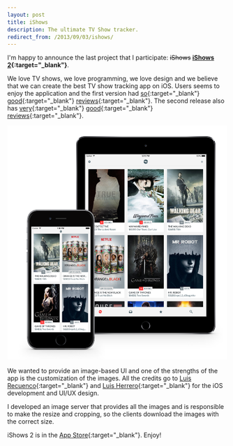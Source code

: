 ```yaml
---
layout: post
title: iShows
description: The ultimate TV Show tracker.
redirect_from: /2013/09/03/ishows/
---
```


I'm happy to announce the last project that I participate: <del>iShows</del> **[iShows 2][1]{:target="_blank"}**.

We love TV shows, we love programming, we love design and we believe that we
can create the best TV show tracking app on iOS. Users seems to enjoy the
application and the first version had
[so](http://lifehacker.com/ishows-keeps-track-of-tv-shows-youve-watched-882374571){:target="_blank"}
[good](http://iphone.appstorm.net/reviews/lifestyle/ishows-simple-elegant-tv-show-management/){:target="_blank"}
[reviews](http://appadvice.com/review/the-ishows-app-is-the-tv-tracker-youve-been-waiting-for/){:target="_blank"}.
The second release also has [very](http://lifehacker.com/ishows-2-tracks-your-favorite-tv-shows-1720013136){:target="_blank"}
[good](http://www.macstories.net/reviews/tracking-tv-shows-with-ishows-2-welding-great-design-with-extensive-customization/){:target="_blank"}
[reviews](http://beautifulpixels.com/ipad/ishows-2-is-a-phenomenal-tv-show-tracking-app-for-ios/){:target="_blank"}.

![iShows][5]

We wanted to provide an image-based UI and one of the strengths of the app is
the customization of the images. All the credits go to [Luis Recuenco][2]{:target="_blank"}
and [Luis Herrero][3]{:target="_blank"} for the iOS development and UI/UX design.

I developed an image server that provides all the images and is responsible to
make the resize and cropping, so the clients download the images with the
correct size.

iShows 2 is in the [App Store][4]{:target="_blank"}. Enjoy!


[1]: http://ishowsapp.com/tv/
[2]: https://twitter.com/luisrecuenco
[3]: https://twitter.com/luishj
[4]: https://itunes.apple.com/app/id992387872
[5]: /assets/images/articles/ishows.png
